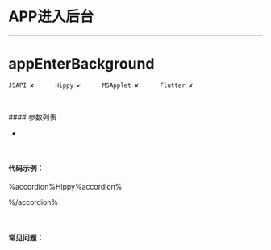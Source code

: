 # APP进入后台
---
# appEnterBackground

```
JSAPI ✘      Hippy ✔      MSApplet ✘      Flutter ✘


```
<br>
#### 参数列表：

-

<br>

#### 代码示例：


%accordion%Hippy%accordion%

%/accordion%


<br>

#### 常见问题：

